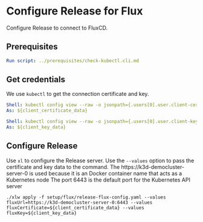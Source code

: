 # Configure Release for Flux

Configure Release to connect to FluxCD.

## Prerequisites

```yaml instacli
Run script: ../prerequisites/check-kubectl.cli.md
```

## Get credentials

We use `kubectl` to get the connection certificate and key.

```yaml instacli
Shell: kubectl config view --raw -o jsonpath={.users[0].user.client-certificate-data}
As: ${client_certificate_data}
```

```yaml instacli
Shell: kubectl config view --raw -o jsonpath={.users[0].user.client-key-data}
As: ${client_key_data}
```

## Configure Release

Use `xl` to configure the Release server. Use the `--values` option to pass the certificate and key data to the command.
The https://k3d-democluster-server-0 is used because it is an Docker container name that acts as a Kubernetes node
The port 6443 is the default port for the Kubernetes API server

```shell show_output=false
./xlw apply -f setup/flux/release-flux-config.yaml --values fluxUrl=https://k3d-democluster-server-0:6443 --values fluxCertificate=${client_certificate_data} --values fluxKey=${client_key_data}
```
